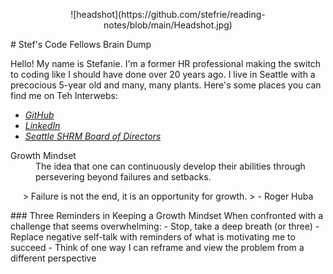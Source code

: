 <p align="center">
   ![headshot](https://github.com/stefrie/reading-notes/blob/main/Headshot.jpg) 
<p>
   # Stef's Code Fellows Brain Dump
</p>

Hello! My name is Stefanie. I'm a former HR professional making the switch to coding like I should have done over 20 years ago. I live in Seattle with a precocious 5-year old and many, many plants. Here's some places you can find me on Teh Interwebs:
- *[GitHub](https://github.com/stefrie)*
- *[LinkedIn](https://www.linkedin.com/in/stefanieriehle/)*
- *[Seattle SHRM Board of Directors](https://shrm-seattle.site-ym.com/page/Leadership68)*

<dl>
  <dt>Growth Mindset</dt>
  <dd>The idea that one can continuously develop their abilities through persevering beyond failures and setbacks.</dd>

<p align="center">
> Failure is not the end, it is an opportunity for growth. 
>                                            - Roger Huba
</p>
### Three Reminders in Keeping a Growth Mindset
When confronted with a challenge that seems overwhelming: 
- Stop, take a deep breath (or three)
- Replace negative self-talk with reminders of what is motivating me to succeed
- Think of one way I can reframe and view the problem from a different perspective



